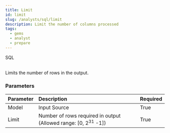 ```yaml
---
title: Limit
id: limit
slug: /analysts/sql/limit
description: Limit the number of columns processed
tags:
  - gems
  - analyst
  - prepare
---
```


<span class="badge">SQL</span><br/><br/>

Limits the number of rows in the output.

### Parameters

| Parameter | Description                                                               | Required |
| :-------- | :------------------------------------------------------------------------ | :------- |
| Model     | Input Source                                                              | True     |
| Limit     | Number of rows required in output (Allowed range: [0, 2<sup>31</sup> -1]) | True     |
